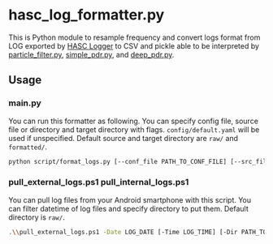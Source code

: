 # hasc_log_formatter.py
This is Python module to resample frequency and convert logs format from LOG exported by [HASC Logger](https://github.com/UCLabNU/HASC_Logger_Android) to CSV and pickle able to be interpreted by [particle_filter.py](https://github.com/kazumakano/particle_filter.py), [simple_pdr.py](https://github.com/kazumakano/simple_pdr.py), and [deep_pdr.py](https://github.com/kazumakano/deep_pdr.py).

## Usage
### main.py
You can run this formatter as following.
You can specify config file, source file or directory and target directory with flags.
`config/default.yaml` will be used if unspecified.
Default source and target directory are `raw/` and `formatted/`.
```sh
python script/format_logs.py [--conf_file PATH_TO_CONF_FILE] [--src_file PATH_TO_SRC_FILE] [--src_dir PATH_TO_SRC_DIR] [--tgt_dir PATH_TO_TGT_DIR]
```

### pull_external_logs.ps1 pull_internal_logs.ps1
You can pull log files from your Android smartphone with this script.
You can filter datetime of log files and specify directory to put them.
Default directory is `raw/`.
```sh
.\\pull_external_logs.ps1 -Date LOG_DATE [-Time LOG_TIME] [-Dir PATH_TO_DIR]
```
